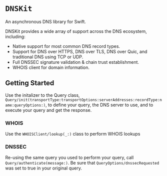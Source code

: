 # ``DNSKit``

An asynchronous DNS library for Swift.

DNSKit provides a wide array of support across the DNS ecosystem, including:

- Native support for most common DNS record types.
- Support for DNS over HTTPS, DNS over TLS, DNS over Quic, and traditional DNS using TCP or UDP.
- Full DNSSEC signature validation & chain trust establishment.
- WHOIS client for domain information.

## Getting Started

Use the initalizer to the Query class, ``Query/init(transportType:transportOptions:serverAddresses:recordType:name:queryOptions:)``,
to define your query, the DNS server to use, and to execute your query and get the response.

### WHOIS

Use the ``WHOISClient/lookup(_:)`` class to perform WHOIS lookups

### DNSSEC

Re-using the same query you used to perform your query, call ``Query/authenticate(message:)``. Be sure that ``QueryOptions/dnssecRequested``
was set to true in your original query.
